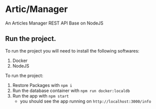 # Artic/Manager
An Articles Manager REST API Base on NodeJS

## Run the project.

To run the project you will need to install the following softwares:
1. Docker
2. NodeJS

To run the project:
1. Restore Packages with  `npm i`
2. Run the database container with `npm run docker:localdb`
3. Run the app with `npm start`
    * you should see the app running on ``http://localhost:3000/info``